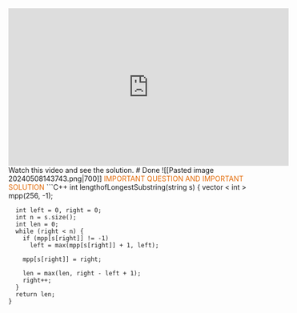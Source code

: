
<iframe width="560" height="315" src="https://www.youtube.com/embed/-zSxTJkcdAo?si=AeJSQ-tEfmp09MAN" title="YouTube video player" frameborder="0" allow="accelerometer; autoplay; clipboard-write; encrypted-media; gyroscope; picture-in-picture; web-share" referrerpolicy="strict-origin-when-cross-origin" allowfullscreen></iframe>
Watch this video and see the solution.
# Done
![[Pasted image 20240508143743.png|700]]
<font color="#e36c09">IMPORTANT QUESTION AND IMPORTANT SOLUTION</font>
```C++
int lengthofLongestSubstring(string s) {
      vector < int > mpp(256, -1);

      int left = 0, right = 0;
      int n = s.size();
      int len = 0;
      while (right < n) {
        if (mpp[s[right]] != -1)
          left = max(mpp[s[right]] + 1, left);

        mpp[s[right]] = right;

        len = max(len, right - left + 1);
        right++;
      }
      return len;
    }
```
